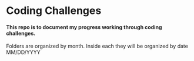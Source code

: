 # Coding Challenges 

#### This repo is to document my progress working through coding challenges.

Folders are organized by month. Inside each they will be organized by date MM/DD/YYYY